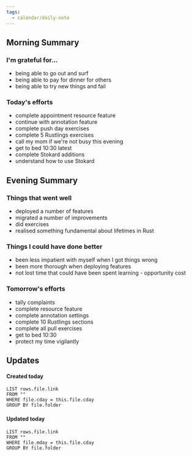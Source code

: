 ```yaml
---
tags:
  - calendar/daily-note
---
```


## Morning Summary

### I'm grateful for...

- being able to go out and surf
- being able to pay for dinner for others
- being able to try new things and fail

### Today's efforts

- complete appointment resource feature
- continue with annotation feature
- complete push day exercises
- complete 5 Rustlings exercises
- call my mom if we're not busy this evening
- get to bed 10:30 latest
- complete Stokard additions
- understand how to use Stokard

## Evening Summary

### Things that went well

- deployed a number of features
- migrated a number of improvements
- did exercises
- realised something fundamental about lifetimes in Rust

### Things I could have done better

- been less impatient with myself when I got things wrong
- been more thorough when deploying features
- not lost time that could have been spent learning - opportunity cost

### Tomorrow's efforts

- tally complaints
- complete resource feature
- complete annotation settings
- complete 10 Rustlings sections
- complete all pull exercises
- get to bed 10:30
- protect my time vigilantly

## Updates

#### Created today

```dataview
LIST rows.file.link
FROM ""
WHERE file.cday = this.file.cday
GROUP BY file.folder
```

#### Updated today

```dataview
LIST rows.file.link
FROM ""
WHERE file.mday = this.file.cday
GROUP BY file.folder
```

